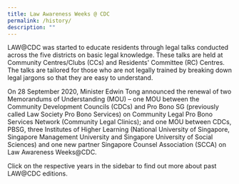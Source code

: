 ```yaml
---
title: Law Awareness Weeks @ CDC
permalink: /history/
description: ""
---
```

LAW@CDC was started to educate residents through legal talks conducted across the five districts on basic legal knowledge. These talks are held at Community Centres/Clubs (CCs) and Residents' Committee (RC) Centres. The talks are tailored for those who are not legally trained by breaking down legal jargons so that they are easy to understand. 

On 28 September 2020, Minister Edwin Tong announced the renewal of two Memorandums of Understanding (MOU) – one MOU between the Community Development Councils (CDCs) and Pro Bono SG (previously called Law Society Pro Bono Services) on Community Legal Pro Bono Services Network (Community Legal Clinics); and one MOU between CDCs, PBSG, three Institutes of Higher Learning (National University of Singapore, Singapore Management University and Singapore University of Social Sciences) and one new partner Singapore Counsel Association (SCCA) on Law Awareness Weeks@CDC.
 
Click on the respective years in the sidebar to find out more about past LAW@CDC editions.